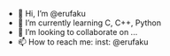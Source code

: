 - 👋 Hi, I’m @erufaku
- 🌱 I’m currently learning C, C++, Python
- 💞️ I’m looking to collaborate on ...
- 📫 How to reach me: inst: @erufaku
